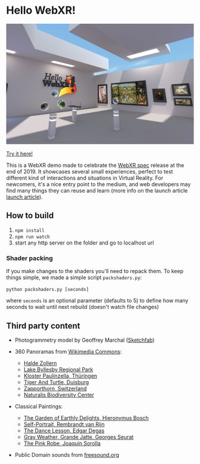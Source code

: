 # Hello WebXR!

![screenshot](assets/sshot.jpg)

[Try it here!](https://mixedreality.mozilla.org/hello-webxr/index.html)

This is a WebXR demo made to celebrate the [WebXR spec](https://immersive-web.github.io/webxr/) release at the end of 2019. It showcases several small experiences, perfect to test different kind of interactions and situations in Virtual Reality. For newcomers, it's a nice entry point to the medium, and web developers may find many things they can reuse and learn (more info on the launch article [launch article](https://url-of-article-not-ready-yet)).

## How to build

1. `npm install`
2. `npm run watch`
3. start any http server on the folder and go to localhost url


### Shader packing

If you make changes to the shaders you'll need to repack them. To keep things simple, we made a simple script `packshaders.py`:

`python packshaders.py [seconds]`

where `seconds` is an optional parameter (defaults to 5) to define how many seconds to wait until next rebuild (doesn't watch file changes)


## Third party content

* Photogrammetry model by Geoffrey Marchal ([Sketchfab](https://sketchfab.com/3d-models/baptismal-angel-kneeling-f45f01c63e514d3bad846e82af640f33))
* 360 Panoramas from [Wikimedia Commons](https://commons.wikimedia.org/wiki/Main_Page):
  * [Halde Zollern](https://commons.wikimedia.org/wiki/File:Halde_Zollern_Panorama_01.jpg)
  * [Lake Byllesby Regional Park](https://commons.wikimedia.org/wiki/File:Lake_Byllesby_Regional_Park_-_360%C2%B0_Equirectangular_Street_View_Photo_(27332591527).jpg)
  * [Kloster Paulinzella, Thüringen](https://commons.wikimedia.org/wiki/File:Kloster_Paulinzella,_Th%C3%BCringen,_360x180,_170316,_ako_(1).jpg)
  * [Tiger And Turtle, Duisburg](https://commons.wikimedia.org/wiki/File:Tiger_And_Turtle_Panorama.jpg)
  * [Zapporthorn, Switzerland](https://commons.wikimedia.org/wiki/File:Zapporthorn_Spherical_Panorama.jpg)
  * [Naturalis Biodiversity Center](https://commons.wikimedia.org/wiki/File:Naturalis_Biodiversity_Center_-_Museum_-_Exhibition_Primeval_parade_33_-_Overview_room_with_skeletons_-_Panorama_360_3D.jpg)
  
* Classical Paintings:
  * [The Garden of Earthly Delights, Hieronymus Bosch](https://commons.wikimedia.org/wiki/File:The_Garden_of_Earthly_Delights_by_Bosch_High_Resolution.jpg)
  * [Self-Portrait, Rembrandt van Rijn](https://www.nga.gov/collection/art-object-page.79.html)
  * [The Dance Lesson, Edgar Degas](https://www.nga.gov/collection/art-object-page.93045.html)
  * [Gray Weather, Grande Jatte, Georges Seurat](https://commons.wikimedia.org/wiki/File:Seurat.jatte.jpg)
  * [The Pink Robe, Joaquin Sorolla](http://sorollapaintings.com/images/sorolla-pink-robe-b-3928.jpg)


* Public Domain sounds from [freesound.org](https://freesound.org)
